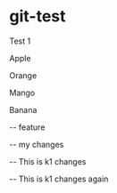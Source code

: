 # git-test

Test 1

Apple

Orange

Mango

Banana

-- feature

-- my changes

-- This is k1 changes

-- This is k1 changes again
